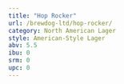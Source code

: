 ```yaml
---
title: "Hop Rocker"
url: /brewdog-ltd/hop-rocker/
category: North American Lager
style: American-Style Lager
abv: 5.5
ibu: 0
srm: 0
upc: 0
---
```


